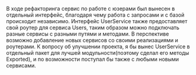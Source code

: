 В ходе рефакторинга сервис по работе с юзерами был вынесен в отдельный интерфейс, благодаря чему работа с запросами и с базой происходит независимо. Интерфейс UserService также предоставляет свой роутер для сервиса Users, таким образом можно подключать разные сервисы с разными путями и методами. В перспективе возможно добавление новых сервисов со своими реализациями и роутерами. К вопросу об улучшении проекта, я бы вынес UserService в отдельный пакет для лучшей модульности(поэтому сделал его методы Exported), и по возможности поступал бы также с любыми новыми сервисами.